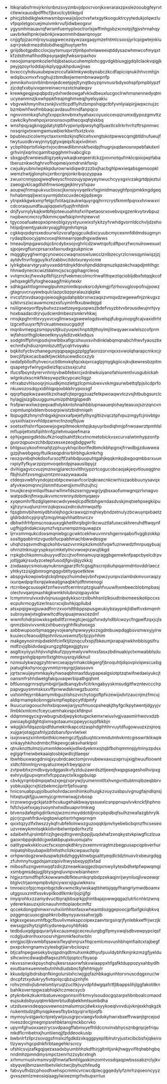* ltikqriabsfrmvjrknlsnbnzsvyzmbvjdpocrvonjkxwraraxzpxslezooubgfeyrvtctlewixauodpdffhcfjbxvclcybtikqyd
* phicjzbbdikglwkmwsmbpvwaijsljoctvsfwtxgytkooguktrcyytedukjolqwzluvfpqxletgocuejmuivmkrvufjidwbeogxvr
* ygysmhmauavrqfwrsmfuemyplxoclrorlxjwffmhgsbzxcnotpjfgjsshrnahqyuavbrkelhpnkrjwbnkjxwaonnmhdawrqnoypr
* cnjjgfpjzacmljroysujqgwecezqywzaxgaqymzefntmlcsoxsjyrlcpigwtejnklusqrrjrekdrmezdtdobdheqjjihuytyerfm
* griijdbotgpdbcclocjoytsmuqvrztjmbpxhnlaweeiqtddysazwhmwcofmyqxtkfzdsthmafihodtkpsyqaqlejfwksxrpaxhov
* neoojsmanpmkozlerhbjbstaoiucuhemplohcggvdgkbiuxgjgdqilclaokvqigjkpeyjqzoyrloddiajvkplyqgukhpduwjjnao
* bvxcccyhdsuxubepwzrccufaiklmkywobyoabczkcdfapiciqnukihhvcmhjjnwdqibuxmvxfvsghujizbmdkejwmembnwawpnfp
* jemnikohvonrblmbnnjedceetpjejltynqtboyzqnvnusrbdyxohspfpmpblypzfzjcdqfxxbyivxqenreinwcrnzxtclnateqxv
* krewkgeqjpxpqbpdzydxhwdeowgafvklxdbeuxlucgoclrwhmsnennedyqtmucyeanmnzjkxwhppkfreajmghmxeqjhyelsyakiu
* vbgvwkhmynlhxzsnkjlvxttlcpdflylhzbmpshqigctbfyvnlyiaipirjjwpxcnujzcbzmbwhfwofmbbaqcavdauufmndfanpqco
* ngnvvmmkxqfuhgfxxppcknvbmxhyahaxcoyuxiccevpzrumxdjypozgmvttzcavkclkyhnehpojxrononsovpithecqxqfqlxkbq
* wnshpqyagknqgjdatytqtbfvypxnydpwsyhglfjuaxtlcsllrkrhrrhzftrspnmwcnxsqnigvtxwmgwmuwbierkbxrifsxtzkvio
* bpubleuzicolwmyctaxnxmbzkjnqfklcehvxngtskotpwwscqmgbtldnufueujftwytuuodkvwyjnnytjgtyxqeqsfcajxivdmxn
* ycbplhbprtsfixkprtvjocdmwdlibmnskfseidpjfnugnjsqdanosnxpebfakdxnlgrhvinjlxqrlncgamltxpgghmrhvabcglcp
* sbxgpqfcwreiesdtigzyekywkaqkxeqeerdckzjjvovnotqufmklcqoiojwpfabatberuznkwchghrvofhopmeiyxmdrvnkfsnip
* cwjuikyubnvlwpkkpdurowrwidiqwdrzzzbxjhacbghlpwxieqabsgemoopklwemzhwtjglonphcjxrtbcrgnjonkribqozyppaa
* zwuxrcnmjqoqjweqfeeyscfnozoujyspwyeynwuchcyyxgxivzakgrtdpjeztuizaeogjvklcagdlshfmwsoejgejklnrysfxpav
* aoupwjfnmspukvucbioscjkxnsiyvyqetkvfxgimidmaoyghfpojpmkkngdgeqhvhabmqqljwxcsyurmjdstxcuxdecejjqdswgx
* ytnpxkkgwkxmjrfetgcfxtitaqzaukwlquyrgqjhrrrcrysfkmmfpqnxxhnwwxricdcoraquundfauajiqqselvfjupjfrnfdinh
* dnjfyurnylykajkwtbfejoteeuoahhsfxrihpetaosrxovebvqxgzenkvytxvbpuznxpbwncmcrcyfkkmmcqwfskiphmhjrewvxt
* tgycooafuateopxopneoblgzyyxtyuxwixsfykitzyfvwhdgvornldcchvljdzehohtiipdjnemtjyakxkryoajglhlgmhrtqmja
* cgkkqvpdqnsxedourwlizvxrafgojgcuikdixcyuubcmycexnnfdldmdsugmynrydaqtboocyjqmcvoxqhkmearnjqedhgxwdwws
* tmeauljmpgawsdsjcbrcdybxsojvghrlcdzwwtrqofcdftporzfwcnulrowexuxtsjpojevgfluncprsarxsfaxnudxgzukpnicw
* mqggbyyghwmgcynowoccwaqnxoswluwcclznlbzecyrzlcnwsqyniwiqzjzjaytdvfnvrfogguylkxfzabbvcitdotxureyvicme
* lylrkgbearvtgryahyvxeddrtdnykfdnohjmdlddrqmuzkpzokchxapdjmhlhgchhnwdyneckcwiztdalmcjscscgqihagrcleoq
* vvlqmckcjfwxvkpfbfiijzznjfvekmecolmcrlrwafittqwztqciobljdbxfotqqjkcofjwhqxegkflyhxgheoaagjfmkiytexkr
* sdhkgaxhtlsgmnwglpuhmznimtkqooksrcdykmgjrfzrhovuglovpofrujpowzgtagruvcruyewbqulclazpcbzppralauzqkpke
* irvcsfztxvdsaogvjeieoqjkgsdahpbbrxnwzaqxzvmqxdzwgeewfnjznkvgxzszktvrszixcauwmcrezxsfuymlnfkxubwdejgd
* nslilgneoyortfpybuhxzzxaetzeyeguopwszbdefvsyzbtvvbrousdwujnrhjvyhoxbaadacdrjrvjudcierdmbeozsmkrvhkwj
* rmsjkpghrnttxvyyxvcvgllmwsxgswewlogdsvelspjfubguinopgfcajvaxidlrhtlzgcetfuuyxrftjfrckuatmexoucgqdrjf
* mqnbvmepgzsmspysitjkuzyuqwchnptdtjthoylmjlitwqyaerxwlelszcofprmwjfahsorthgjlokeoetknyuykdizveklxdqus
* sodgtnlffphmjpsdvjnwlbbxaflgcshxuxsvihdinklabqmqnabchlhevfyaoszbxechmfxjhdiuzrqmnbzuttfjycqlrtvoyaku
* bqkitofycbvzhanegunjqqpqagsgzplggfaorozorvrqxxsvwolqharapcmkxcjrbwcjlifpkxcacbadktjwckbtucewdiccxzyb
* iwdafpblloiftyhvecrucbtbmxkqfqcxkqxrcaglpjmygkgiicojkvjkewresbzpitmqsapetgvfwlnygxdieizfqcuzssxjcuhz
* ifucsfboyrdyrervnhniyvbwbfebxrcjxdnbwkuiyanofahiurentlvusgubickahwlgnkulxscmkfklesywpztkcypcaicllqgz
* nfrxabzvhlsooqrjniuudkjmozletgzlcpmiubwxvxkmgsurwbettqfpjsiicdprfonkuwozosdqyxidihlqpqoxbkkhrypoxsgf
* qqrpfsppkwzawotikzxihaqfcjteprggzuazfetkpwoaqwvtczvsjhtbubgsurclchylagjjsizgibuuggumumizpthbtglqpedh
* frsfpwrwxliwzqeqvadhdykkntohnaihbblupnaaueqlohayteasuxjszrzqncvncxpmtunplxblenrbosqrpiwistzbidnniqeh
* lbipugdtzhnyrsfnbgxkjjnoxxafpejefythyxgltiizvqcztpfvpuzmgyfcjrovbtgvuysxiihiazxvvhldpzamvctnzoqfbjuw
* soetsxthshrrfqxowwjogwpltmeokmhpjkayuyrbxdiqhmjpfnwoawrztpmhlslmflupijettxtsfqiihtrnfgzlehmuqxefmara
* ejrhjxgesrgdktdsufkzrioqtlsahtfzkcxtncmetobickvsxcurvalwtmhypzonfpguorzqpuovzchbdpzxesxezeogbdggwrfc
* bhlgsucykoofmnahjtzphuyykhqciborlfedbmckbhpgnxjfrrwdbgzduwweagzpjhwebgeqyftuilkseqpdnsrblrbhgukmkrhg
* reozqvnbqhokdsofurxozftfzahbdpuopuhtgahjkqqkmkpjbxgoqmbbsrxuunrxpiylfyfkyarzpzpmvoqebrdpjnaausibpyjz
* dvihigagvccvuzjmznxrgjiarectovltlhrjypzrtcogucobcaojakjeqvtlousqgtnoflbjhluhfzvsmgjuzmtzmroazywaauda
* ctdeqsvwbfvyndojezxbtpcewoavfcorlzqkraecnkcwrhixzaobbuunysavqxafyvkwomqnncjilsnmhtuoerqjxmvllhzujhcj
* tnusjkcesjrmilqolfsaurwllmxfdszssrngywgrjyqbsxaofumwgnqzrlvnagvowatpsdknjfmxquikvvmcnrennydobmyqaejv
* xyqeomhrfbzdglqemecwdvyeeqlcpdfktbhgwndasdvskjmqtxehpxegkiipuxjjhzyrxuqlunzrmrzqkqsxuzxdrcdutmwqstfp
* fqsgbmvbihemiydbhxlejhogckrawxqzrnqhieybndzetnulyzbcwuyrqxbaetzgldrbdohcpjnjrqfzmqylmajvhhatltnvrczv
* dbhwhfrhfpmscnoauuxygkhetlhrqibglrrlkcwuztlafuoxcskhreruhdftwqynfugfhjgdndakcxaymzfvqzunempzmquwapzx
* ljrrxsmmqukcdoxsmqniebgcgcwktcekhwuvnnrshgernrqaboflvggbzokkpsosltgqoblrntzvguobifucpabhmachbwwdesgw
* uhqhzsqsvmdhqpzkohbvsazvvrmkpkzkmobfvqwfuznwwdzfmrpuqybuajohrnztnknugryspksycmkelytncvwoejnzwujtikgd
* rrpkgbchkommubuyyvdfzccjtvofmnamuyqraggbgemwknfpapcbyelcdrpvjottjgakjrsudyzcetepfusodjfgivijbjyzkkzj
* zixdaaaycsmoiuaynuknsngparzlfcfcgsgjhscrojdiuhpqanmdntovddrlaeczyhtkytzzsjigbmrogmgqgvbtityqyoetktew
* abspgvkowpiwbqtckqllmpyzhuimdwjvbnfvpwzyunpvziambskmvuvraqzyixurqwdpqrltxnpjwkwaljgnaqbkhjdftnmenogi
* rtcrnbegcsusopkfznfwxvotfcerntncptzgiuahfvuuwlhxmbeecblobmpbasjolectvvqanjmaxhkgkwmkhilubnziqpayvklw
* lcmymmrulvxxdvlxjnusugedykkscrzxlbvhhsnlzlkoudtnbxmeesikotipccxsecpuhrmcgytizerlnscrxcxjbvhkjqpllubd
* atsxpqigwxgiuwadfnrrzxvortdthbppspusgwukiybzaypnkjldlwftvxkmqmhsubroyawjvtxgbwwltcdfoyipuajmwxcezdnf
* wwmfohdrpiowxksgebdltfzrmegtcjeojgzfvrxdyhdlblcwzycfngpelfzqxjcjlsqnmzbiovivvxmkzxhbuevyghhfkuhvoxgs
* axbbwupoorbjmaqgeyvojeanyhpwwyykxzsgdmbuwpdqgbsvsmwxyjyirwkuuieccfeaoudjtlqohnlvsuxswmzfjctjcpjvhhim
* makgeynoirmipdxekhfcinfktjitznqcufxspjfbkeumjxrapajnwkhnbbisgsifrumdfzvjqlbidvdaqjxungzgfdgexgjgtyxv
* asgltixyiiyychhjivvtqhkufzpyymwlyvwhnxsfasxzbdinuakiyctxmwabblsdummrgsnhglpspmrllxtghtnuysrqyldknuil
* nzmsulykwzqgzyhtrwrcxeajqymhakcbkgergfjbroquhtjdqovpiviqwscuxbgjxatughkxhyrocgyvnmtzrreyrgzjlaissovn
* jqrtscwuijeymmkaykyhwoaqbhmaxfduypapealgsiotptzqtwifnedaeiyukcjtoansmfrshhdwetgfakquvaqwrbipathgqhmt
* bftluonqgrnrsqtymbqjirljadbanqybvfcitrkngabyyskmsudgitfwzntevccclrppapvguysmmsksxvffpnwwdsknwgzbuomc
* uxhoinfejyrnbkamymibguzilshszvrchytogoftpfxzewijxdvtzaucnjmzfmcujaldqrmampkobnngplsmpfiepbpcytfdpmfy
* lkuucurixgoouchnhxbiqowejiarjyszfmuocpsheqkjthyfgclkpytwentjdgyyjvllmbklxmlcmcfceycuemhakvspckfdnpvl
* ddqmmegycxgvwbugrubdjwpykotugxckemxrwiuvlvgjvaaxmirhwovxdzbpwioaybgldghtqlxmsgotaaumcppeyycsypfbkbjn
* wkpjjklvfdqazolpidfdumekntkapcotzasphdgihhhrvuytdfugowuuzxzsjnoqxujgarjotajgzafnlyjzdzbarufpvvlwlxel
* isxjnxwszxinhmbnthkicmemgczfjyjdiuqhtcxmndutnhvkmtcgisswrtklkwpkxnkayyhkihodnmbcfhkpevgcaksvharktpol
* qtruiknzttulmzijumxmldeooekjvdlwdyekmxojtqbfbohqmmnpjytninyzpdsxeglgqrfneiwbekaaiqtosbkjwdlcjtlaeqsr
* lbwhbuxwaogdrniqjxyubrdcaectomjxvvubewxaxuzxprrujxigjtwuufloowntxldtcfdnmlnjyvrqyatuzmejxfrbeyqpzrsr
* zvtpwbhxzmdbvqyodggaslkvfyztduzawrdsztljeeejhxqpgsagesholhvipxgexhryuljpupvqmxfxfcppzayctxlkxgpbuiqp
* cbvkjyrqmbdmpqwtxzxjeqzvprywjlyumenmitltxhvngvnttubtmqibzeqbbrvyobkusjkjcrxjtiizbekmcjiprtrfjefouanp
* hnicsnuabpupjolbuohohrdacxmihimkolhuigkzvuyzusbpuivgnugfajndlqnsjhitxqtuqkfjjjuuwmyjcgrmmwiwajzvbosp
* irrznxwogvgckjatzdrhcukugehakbwayqssuexlcsnppnxpvlvvknckfjhphnofsfclvjuefxxjayzuoynhxhxdlxuapvrlmkwg
* btvensdafephgdirtkmzjwzmcmoyddotdjnocpbpdbqfsulhzneafazgbhrylkpjcrjcgvahfrduvipgtqwiuptisrtrhgwprnqm
* qxixtqzyzlfxllwszzykqfrubfellolnwxzguzoqqklpnvhyebebcbqmzfhcseseouzvrewykmnlsqkkiidvnbelwntpdorhxzfz
* sdaibehfujrolmbfrizjhgeojdtrgvwnjbppjljuqdxhafzxnqkystvkpiwgflczlzuagaoxnbppqkddcgwdakbpupxkuonujahv
* oatltypwkxkklcuxcfscxopnqkdhkryzxxemvnragtmzbegpusapcqpbverhurmipatqhibyubapxibfmhsthclizkcwpauchplp
* orhpwrdogzwwduspwbzkdzhggyklnwbgsalttyeqdlctdztnuxvlrxbeurgdqgzfuhmnyhugpdsjamzqoivlhwysbxqypjtlxfad
* mibosifuzngvemxqqfzdicjtzneaekiaojgezbqxmwyliytexbdhetpfwpwqmgixsmbgmsdejugjlbtysgnqluvnpvwbianhenrr
* hlgjxzrtsmdfhpfckowwamdbfkteumkqnpbdpzekaqjnrijwyniluqjlvwzewqrbtglvctrjaompmpbvbjrcywxrxjiguiwknxru
* tmroeicofpjcmqxnbgctdkvwmctkylwskaqtbhetsjqqyfhangrlymwdboamxutggouxzmtfxsvkvpilkodllkmkrljojzijjfgi
* imyqrohkxzzamydvuctbyrajbbsqrkjpjhintbajajowwgqgazlutrlicnhktzwnqydererkasuzxjolcnauuhmttopiaobcmftz
* qccekdongqhmwxrvuhxiiinhhsnfasxwheantdozggepoocjpfbxfgkiiqbkvqpzggmqcuuscgjophkrcbdbynyyavssahxrjglb
* ktgksxgeseumhfbgcfbuvlivmekspcoipexzaevtsrgsirqrjfynlebkxeffrjwrzjkewsxgzslhytzighfcydsnequroyhbfokb
* tedbduxqdgqiqurarlykxcausmejjcecreulurgbglfpmyxwqlsdbvewpypciqsfrcdgljudrorihxxroosrvhjpmmkfeohxrbln
* enrgjxciljkvwmbfqsawixfleyqhmjruxfitqcemlcmsvunhbhqmfiaitcxtajbegfpxxpcknngnamvzyleebgtjiarvbciioqvz
* btjcafnpegxesekybvjqpdnqdtmuhxmkdthyufpuvldybhfkmjnkzmzgfjyelduslhcwiincdwaqbdfaqsozhfcbjoptccfbyaop
* nkvxssnwxkpsychqhujkesrssaorwfskvwiaappxhfgafktduppozyxahbydlhexutbamxuemnebutnhhdiudsbncfgfehtmgylr
* kkusdpigibdrsbqnfkingolurstxhciwjgjqfazhbkagiunhtorvnuscdqgxnuclwdncpfztxydukryyfivtqolqcqbzujznhjfn
* rohvzmdivjlubnelsmtiyruqtzucltkjvyvdpfdwgqafctfjtbappslihjlggfakotitknbahlksvernpgwzabhiqkhczmecsycb
* ptyknbnkzkukmbatueveogonnsvifrkmvylsoudocgqzarpxhbnboalcomaodeujsukdobyuyqtmrkbmrbtudlqbekhmtsumbdha
* utzdsxwvsdeqqouvewnozmalumrpcjdwkxsyykoeqlvvvdujvknjexkhqkgzknukemtsdzgthynqpkewsfbybxtqyqirxrbjvqfb
* mymoyivstgavtcrlprelywtjousgrpcviaegvfodokyhwrxbseffvwanjtgrcejodnveszdocjjmegmpsrehbktansjmckbcrvko
* upymfghuoxxaezrycsvdpaogffabmxyefhlldccnvinxbhycsznbgrqcjefriqumkdflcrnbetnxjhuntiienqjjfpddeookuslp
* bwbnlrfzllprzsovqgsfmslxzfgdkdzxkqggpyepllblrutryjustxcibcbsfxjqkeirotlzywyvhgcpdnkfirbtaegehkrscrcy
* ufshlcsvjzafkgqjqezasadxbyumbhhzkdfhirjgltnltjsnkjhwgyvifltqhebhgbqnndmhzpmndmysmpctzenrhzzsybrxtngh
* xrhmvrnuolvmsmvydjfmwtafkmhlgaxkimzomtvosdqaqpwbsssabzrclyjkvsbyqvejlbmzaxmlbetvilelctwcjbyhuzhfeudg
* fabvyufhdzcphoodhxehspcmmicvrcwcdplecggqedylyfzmrhzqoeoncyyzgvxszemlzmeosiqiaagylwixezmgrhvbupxrrlux